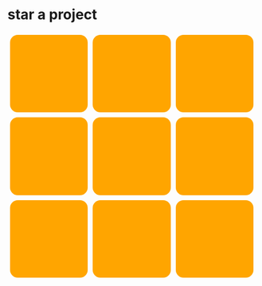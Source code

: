 # star a project
<!doctype html>
<html lang="en">
<head>
	<meta charset="UTF-8">
	<title>九宫格</title>
	<style type="text/css">
		body{height: 100vw; }
		.box1{
			width: 31%;			
			margin:1%;
			float: left;
			background-color: orange;
			border-radius: 10%;
			padding-bottom: 31%; 
		}
		.box2{
			width: 31%;
			margin:1%;
			float: left;		
			background-color: orange;
			border-radius: 10%;
			padding-bottom: 31%; 
		}
		.box3{
			width: 31%;
			margin:1%;
			float: left;			
			background-color: orange;
			border-radius: 10%;
			padding-bottom: 31%; 
		}
		.box4{
			width: 31%;
			margin:1%;
			float: left;			
			background-color: orange;
			border-radius: 10%;
			padding-bottom: 31%; 
		}
		.box5{
			width: 31%;
			margin:1%;
			float: left;			
			background-color: orange;
			border-radius: 10%;
			padding-bottom: 31%; 
		}
		.box6{
			width: 31%;
			margin:1%;			
			float: left;
			background-color: orange;
			border-radius: 10%;
			padding-bottom: 31%; 
		}
		.box7{
			width: 31%;
			margin:1%;			
			float: left;
			background-color: orange;
			border-radius: 10%;
			padding-bottom: 31%; 
		}
		.box8{
			width: 31%;
			margin:1%;			
			float: left;
			background-color: orange;
			border-radius: 10%;
			padding-bottom: 31%; 
		}
		.box9{
			width: 31%;
			margin:1%;			
			float: left;
			background-color: orange;
			border-radius: 10%;
			padding-bottom: 31%; 
		}
	</style>
</head>
<body>
	<div class="box1"></div>
	<div class="box2"></div>
	<div class="box3"></div>
	<div class="box4"></div>
	<div class="box5"></div>
	<div class="box6"></div>
	<div class="box7"></div>
	<div class="box8"></div>
	<div class="box9"></div>
</body>
</html>